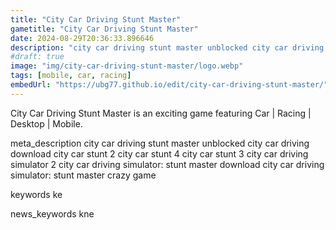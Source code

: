 ```yaml
---
title: "City Car Driving Stunt Master"
gametitle: "City Car Driving Stunt Master"
date: 2024-08-29T20:36:33.896646
description: "city car driving stunt master unblocked city car driving download city car stunt 2 city car stunt 4 city car stunt 3 city car driving simulator 2 city car driving simulator: stunt master download city car driving simulator: stunt master crazy game"
#draft: true
image: "img/city-car-driving-stunt-master/logo.webp"
tags: [mobile, car, racing]
embedUrl: "https://ubg77.github.io/edit/city-car-driving-stunt-master/"
---
```


City Car Driving Stunt Master is an exciting game featuring Car | Racing | Desktop | Mobile.

meta_description
city car driving stunt master unblocked city car driving download city car stunt 2 city car stunt 4 city car stunt 3 city car driving simulator 2 city car driving simulator: stunt master download city car driving simulator: stunt master crazy game


keywords
ke


news_keywords
kne
